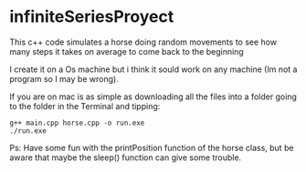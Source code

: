 # infiniteSeriesProyect
This c++ code simulates a horse doing random movements to see how many steps it takes on average to come back to the beginning

I create it on a Os machine but i think it sould work on any machine (Im not a program so I may be wrong).

If you are on mac is as simple as downloading all the files into a folder going to the folder in the Terminal and tipping:
```
g++ main.cpp horse.cpp -o run.exe
./run.exe
```

Ps: Have some fun with the printPosition function of the horse class, but be aware that maybe the sleep() function can give some trouble.
